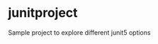 [![<travelfoodblends>](https://circleci.com/gh/travelfoodblends/junitproject.svg?style=svg)](https://app.circleci.com/pipelines/github/travelfoodblends)

# junitproject
Sample project to explore different junit5 options
